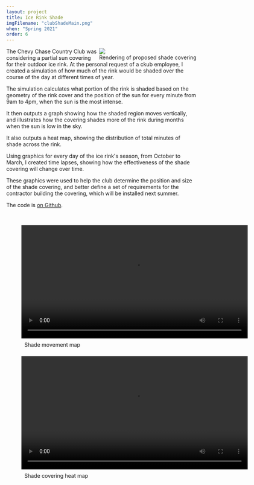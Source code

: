 ```yaml
---
layout: project
title: Ice Rink Shade
imgFilename: "clubShadeMain.png"
when: "Spring 2021"
order: 6
---
```

<div class="imgCptnBox" style="float:right">
<img src="{{ "assets/images/shadeRender.png" | relative_url }}" class="articleImgMain">
<figcaption class="articleCaption">Rendering of proposed shade covering</figcaption>
</div>

The Chevy Chase Country Club was considering a partial sun covering for their outdoor ice rink. At the personal request of a ckub employee, I created a simulation of how much of the rink would be shaded over the course of the day at different times of year.

The simulation calculates what portion of the rink is shaded based on the geometry of the rink cover and the position of the sun for every minute from 9am to 4pm, when the sun is the most intense.

It then outputs a graph showing how the shaded region moves vertically, and illustrates how the covering shades more of the rink during months when the sun is low in the sky.

It also outputs a heat map, showing the distribution of total minutes of shade across the rink.

Using graphics for every day of the ice rink's season, from October to March, I created time lapses, showing how the effectiveness of the shade covering will change over time.

These graphics were used to help the club determine the position and size of the shade covering, and better define a set of requirements for the contractor building the covering, which will be installed next summer.

The code is <a href="https://github.com/matt-lewton9/club_shade" class="link" target="_blank" rel="noopener noreferrer">on Github</a>.

<br>
<div class="vids">
<figure>
  <video controls="true" allowfullscreen="true" width="600">
    <source src="{{ "assets/videos/shade.mp4" | relative_url }}" type="video/mp4">
  </video>
    <figcaption class="articleCaption" style="padding:8px">Shade movement map</figcaption>
</figure>

<figure>
  <video controls="true" allowfullscreen="true" width="600">
    <source src="{{ "assets/videos/heat.mp4" | relative_url }}" type="video/mp4">
  </video>
  <figcaption class="articleCaption" style="padding:8px">Shade covering heat map</figcaption>
</figure>
</div>

